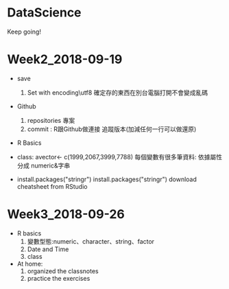 # DataScience
Keep going!

# Week2_2018-09-19

- save
  1. Set with encoding\utf8 確定存的東西在別台電腦打開不會變成亂碼
- Github
  1. repositories 專案
  2. commit : R跟Github做連接 
            追蹤版本(加減任何一行可以做還原)
- R Basics

- class:
avector<- c(1999,2067,3999,7788)
每個變數有很多筆資料: 依據屬性分成 numeric&字串
  
- install.packages("stringr")
  install.packages("stringr")
  download cheatsheet from RStudio

# Week3_2018-09-26
- R basics
  1. 變數型態:numeric、character、string、factor
  2. Date and Time
  3. class
- At home:
  1. organized the classnotes
  2. practice the exercises
